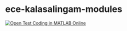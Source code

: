 # ece-kalasalingam-modules
[![Open Test Coding in MATLAB Online](https://www.mathworks.com/images/responsive/global/open-in-matlab-online.svg)](https://matlab.mathworks.com/open/github/v1?repo=ece-kalasalingam/ece-kalasalingam-modules)

